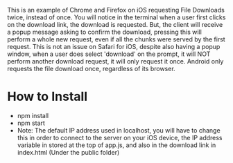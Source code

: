 This is an example of Chrome and Firefox on iOS requesting File Downloads twice, instead of once. You will notice in the terminal when a user first clicks on the download link, the download is requested. But, the client will receive a popup message asking to confirm the download, pressing this will perform a whole new request, even if all the chunks were served by the first request. This is not an issue on Safari for iOS, despite also having a popup window, when a user does select 'download' on the prompt, it will NOT perform another download request, it will only request it once. Android only requests the file download once, regardless of its browser. 

# How to Install
- npm install
- npm start
- Note: The default IP address used in localhost, you will have to change this in order to connect to the server on your iOS device, the IP address variable in stored at the top of app.js, and also in the download link in index.html (Under the public folder)